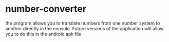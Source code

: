 # number-converter
the program allows you to translate numbers from one number system to another directly in the console. Future versions of the application will allow you to do this in the android apk file
